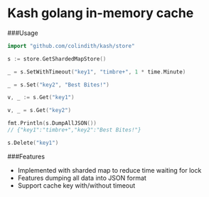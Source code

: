 Kash golang in-memory cache
==
###Usage
```go
import "github.com/colindith/kash/store"

s := store.GetShardedMapStore()

_ = s.SetWithTimeout("key1", "timbre+", 1 * time.Minute)

_ = s.Set("key2", "Best Bites!")

v, _ := s.Get("key1")

v, _ = s.Get("key2")

fmt.Println(s.DumpAllJSON())
// {"key1":"timbre+","key2":"Best Bites!"}

s.Delete("key1")

```

###Features
* Implemented with sharded map to reduce time waiting for lock
* Features dumping all data into JSON format
* Support cache key with/without timeout